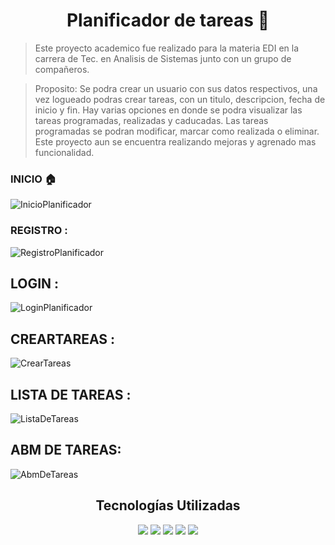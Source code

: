 <h1 align="center"> Planificador de tareas 📅</h1>

> Este proyecto academico fue realizado para la materia EDI en la carrera de Tec. en Analisis de Sistemas junto con un grupo de compañeros.

>Proposito: Se podra crear un usuario con sus datos respectivos, una vez logueado podras crear tareas, con un titulo, descripcion, fecha de inicio y fin. 
>Hay varias opciones en donde se podra visualizar las tareas programadas, realizadas y caducadas. Las tareas programadas se podran modificar, marcar como realizada o eliminar. 
>Este proyecto aun se encuentra realizando mejoras y agrenado mas funcionalidad. 

### INICIO :house:
![InicioPlanificador](https://i.postimg.cc/RCYj42T1/index.jpg)
### REGISTRO :
![RegistroPlanificador](https://i.postimg.cc/59F64WVb/registro.jpg)
## LOGIN :
![LoginPlanificador](https://i.postimg.cc/T1mwCg9p/login.jpg)
## CREARTAREAS :
![CrearTareas](https://i.postimg.cc/1t84VLV0/crear-tarea.jpg)
## LISTA DE TAREAS :
![ListaDeTareas](https://i.postimg.cc/B6RbTM2r/tareas-progr.jpg)
## ABM DE TAREAS:
![AbmDeTareas](https://i.postimg.cc/hPSS6XKz/abmtareas.jpg)

<div align="center">
    <h2>Tecnologías Utilizadas</h2>
    <img src="https://res.cloudinary.com/practicaldev/image/fetch/s---tuyDVl_--/c_limit%2Cf_auto%2Cfl_progressive%2Cq_auto%2Cw_880/https://img.shields.io/badge/php-43853D%3Fstyle%3Dfor-the-badge%26logo%3Dnode.js%26logoColor%3Dwhite">
    <img src="https://res.cloudinary.com/practicaldev/image/fetch/s--Rl0DwDaF--/c_limit%2Cf_auto%2Cfl_progressive%2Cq_auto%2Cw_880/https://img.shields.io/badge/Express.js-404D59%3Fstyle%3Dfor-the-badge">
    <img src="https://img.shields.io/badge/MongoDB-4EA94B?style=for-the-badge&logo=mysql&logoColor=white">
    <img src="https://img.shields.io/badge/HTML5-E34F26?style=for-the-badge&logo=html5&logoColor=white">
    <img src="https://img.shields.io/badge/CSS3-1572B6?style=for-the-badge&logo=css3&logoColor=white">

</div>

